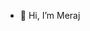 - 👋 Hi, I’m Meraj


<!---
Merajshub/Merajshub is a ✨ special ✨ repository because its `README.md` (this file) appears on your GitHub profile.
You can click the Preview link to take a look at your changes.
--->
